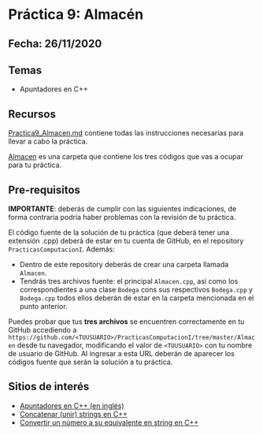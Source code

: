 # Práctica 9: Almacén

## Fecha: 26/11/2020

## Temas
* Apuntadores en C++

## Recursos

[Practica9_Almacen.md](Practica9_Almacen.md) contiene todas las instrucciones necesarias para llevar a cabo la práctica.

[Almacen](Almacen) es una carpeta que contiene los tres códigos que vas a ocupar para tu práctica. 

## Pre-requisitos

**IMPORTANTE**: deberás de cumplir con las siguientes indicaciones, de forma contraria podría haber problemas con la revisión de tu práctica.

El código fuente de la solución de tu práctica (que deberá tener una extensión .cpp) deberá de estar en tu cuenta de GitHub, en el repository `PracticasComputacionI`. Además:
* Dentro de este repository deberás de crear una carpeta llamada `Almacen`.
* Tendrás tres archivos fuente: el principal `Almacen.cpp`, así como los correspondientes a una clase `Bodega` cons sus respectivos `Bodega.cpp` y `Bodega.cpp` todos ellos deberán de estar en la carpeta mencionada en el punto anterior.

Puedes probar que tus **tres archivos** se encuentren correctamente en tu GitHub accediendo a `https://github.com/<TUUSUARIO>/PracticasComputacionI/tree/master/Almacen` desde tu navegador, modificando el valor de `<TUUSUARIO>` con tu nombre de usuario de GitHub. Al ingresar a esta URL deberán de aparecer los códigos fuente que serán la solución a tu práctica.

## Sitios de interés

* [Apuntadores en C++ (en inglés)](https://www.cplusplus.com/doc/tutorial/pointers/)
* [Concatenar (unir) strings en C++](http://www.cplusplus.com/reference/string/string/append/)
* [Convertir un número a su equivalente en string en C++](http://www.cplusplus.com/reference/string/to_string/)
